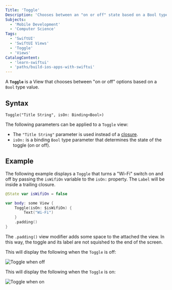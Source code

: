 ```yaml
---
Title: 'Toggle'
Description: 'Chooses between an "on or off" state based on a Bool type value.'
Subjects:
  - 'Mobile Development'
  - 'Computer Science'
Tags:
  - 'SwiftUI'
  - 'SwiftUI Views'
  - 'Toggle'
  - 'Views'
CatalogContent:
  - 'learn-swiftui'
  - 'paths/build-ios-apps-with-swiftui'
---
```


A **`Toggle`** is a View that chooses between "on or off" options based on a `Bool` type value.

## Syntax

```pseudo
Toggle("Title String", isOn: Binding<Bool>)
```

The following parameters can be applied to a `Toggle` view:

- The `"Title String"` parameter is used instead of a [closure](https://www.codecademy.com/resources/docs/swift/closures).
- `isOn:` is a binding `Bool` type parameter that determines the state of the toggle (on or off).

## Example

The following example displays a `Toggle` that turns a "Wi-Fi" switch on and off by passing the `isWifiOn` variable to the `isOn:` property. The `Label` will be inside a trailing closure.

```swift
@State var isWifiOn = false

var body: some View {
    Toggle(isOn: $isWifiOn) {
        Text("Wi-Fi")
    }
    .padding()
}
```

The `.padding()` view modifier adds some space to the attached the view. In this way, the toggle and its label are not squished to the end of the screen.

This will display the following when the `Toggle` is off:

![Toggle when off](https://raw.githubusercontent.com/Codecademy/docs/main/media/swiftui-toggle-off.png)

This will display the following when the `Toggle` is on:

![Toggle when on](https://raw.githubusercontent.com/Codecademy/docs/main/media/swiftui-toggle-on.png)
